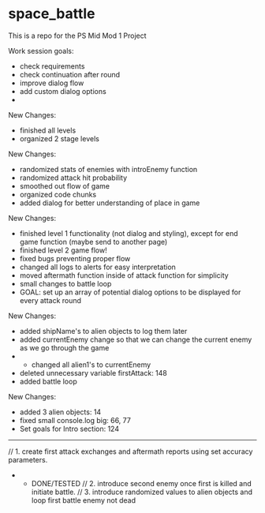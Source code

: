 # space_battle
This is a repo for the PS Mid Mod 1 Project

Work session goals:

- check requirements
- check continuation after round
- improve dialog flow
- add custom dialog options
-

New Changes:
- finished all levels
- organized 2 stage levels

New Changes: 
- randomized stats of enemies with introEnemy function
- randomized attack hit probability
- smoothed out flow of game
- organized code chunks
- added dialog for better understanding of place in game

New Changes: 
- finished level 1 functionality (not dialog and styling), except for end game function (maybe send to another page)
- finished level 2 game flow!
- fixed bugs preventing proper flow
- changed all logs to alerts for easy interpretation
- moved aftermath function inside of attack function for simplicity
- small changes to battle loop
- GOAL: set up an array of potential dialog options to be displayed for every attack round


New Changes: 
- added shipName's to alien objects to log them later
- added currentEnemy change so that we can change the current enemy as we go through the game
- - changed all alien1's to currentEnemy
- deleted unnecessary variable firstAttack: 148
- added battle loop



New Changes: 
- added 3 alien objects: 14
- fixed small console.log big: 66, 77
- Set goals for Intro section: 124
- - - 
// 1. create first attack exchanges and aftermath reports using set accuracy parameters. 
- - DONE/TESTED
// 2. introduce second enemy once first is killed and initiate battle.
// 3. introduce randomized values to alien objects and loop first battle enemy not dead